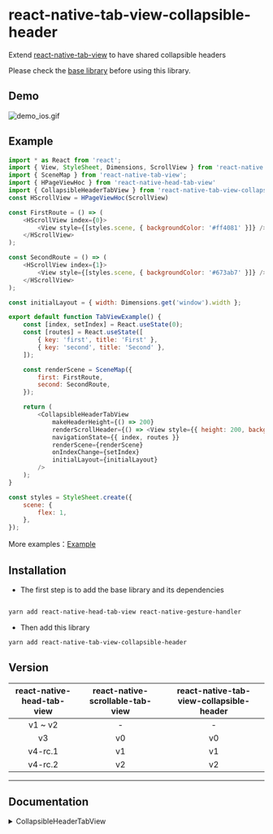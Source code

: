 # react-native-tab-view-collapsible-header

Extend [react-native-tab-view](https://github.com/satya164/react-native-tab-view) to have shared collapsible headers

Please check the [base library](https://github.com/zyslife/react-native-head-tab-view) before using this library.


## Demo


![demo_ios.gif](https://github.com/zyslife/react-native-head-tab-view/blob/master/demoGIF/demo_ios.gif) 

## Example   

```js
import * as React from 'react';
import { View, StyleSheet, Dimensions, ScrollView } from 'react-native';
import { SceneMap } from 'react-native-tab-view';
import { HPageViewHoc } from 'react-native-head-tab-view'
import { CollapsibleHeaderTabView } from 'react-native-tab-view-collapsible-header'
const HScrollView = HPageViewHoc(ScrollView)

const FirstRoute = () => (
    <HScrollView index={0}>
        <View style={[styles.scene, { backgroundColor: '#ff4081' }]} />
    </HScrollView>
);

const SecondRoute = () => (
    <HScrollView index={1}>
        <View style={[styles.scene, { backgroundColor: '#673ab7' }]} />
    </HScrollView>
);

const initialLayout = { width: Dimensions.get('window').width };

export default function TabViewExample() {
    const [index, setIndex] = React.useState(0);
    const [routes] = React.useState([
        { key: 'first', title: 'First' },
        { key: 'second', title: 'Second' },
    ]);

    const renderScene = SceneMap({
        first: FirstRoute,
        second: SecondRoute,
    });

    return (
        <CollapsibleHeaderTabView
            makeHeaderHeight={() => 200}
            renderScrollHeader={() => <View style={{ height: 200, backgroundColor: 'red' }} />}
            navigationState={{ index, routes }}
            renderScene={renderScene}
            onIndexChange={setIndex}
            initialLayout={initialLayout}
        />
    );
}

const styles = StyleSheet.create({
    scene: {
        flex: 1,
    },
});
```

More examples：[Example](https://github.com/zyslife/react-native-head-tab-view/blob/master/Example/src)  


## Installation

- The first step is to add the base library and its dependencies
```sh

yarn add react-native-head-tab-view react-native-gesture-handler  
```  
- Then add this library  
```sh
yarn add react-native-tab-view-collapsible-header
```


## Version

|       react-native-head-tab-view       |          react-native-scrollable-tab-view          |    react-native-tab-view-collapsible-header   |
| :--------------: | :--------------------: | :--------------------: |
| v1 ~ v2 | - | - |
|   v3   | v0 | v0 |
|   v4-rc.1   | v1 | v1 |
|   v4-rc.2   | v2 | v2 |


---
## Documentation

<details>
<summary>CollapsibleHeaderTabView</summary>  
  
    
- If your tabs component is react-native-scrollable-tab-view  
```js  
import { CollapsibleHeaderTabView } from 'react-native-scrollable-tab-view-collapsible-header' 
```

- If your tabs component is react-native-tab-view   
```js
import { CollapsibleHeaderTabView } from 'react-native-tab-view-collapsible-header' 
```  

`CollapsibleHeaderTabView` extends the props for the tabs component by adding the **CollapsibleHeaderProps**

#### CollapsibleHeaderProps  

##### `renderScrollHeader` _(React.ComponentType<any> | React.ReactElement | null)_  (require)

*render the collapsible header*

```js
renderScrollHeader={()=><View style={{height:180,backgroundColor:'red'}}/>}
```  


##### `headerHeight`  (optional)

The height of collapsible header.  


##### `tabbarHeight`  (optional)

The height of collapsible tabbar  

##### `frozeTop`  

The height at which the top area of the Tabview is frozen    


##### `overflowHeight`  

Sets the upward offset distance of the TabView and TabBar  

##### `makeScrollTrans`  _(scrollValue: Animated.ShareValue<boolean>) => void_   
Gets the animation value of the shared collapsible header.   
```js 
<CollapsibleHeaderTabView
    makeScrollTrans={(scrollValue) => {
        this.setState({ scrollValue })
    }}
/>
```

##### `onStartRefresh`  _(() => void)_   
If provided, a standard RefreshControl will be added for "Pull to Refresh" functionality.  
Make sure to also set the isRefreshing prop correctly.

##### `isRefreshing`  _(boolean)_   
Whether the TabView is refreshing  

##### `renderRefreshControl`  _(() => React.ReactElement)_   
A custom RefreshControl

##### `refreshHeight`  _(number)_   
If this height is reached, a refresh event will be triggered （onStartRefresh）  
 it defaults to 80
 
##### `scrollEnabled` _(boolean)_
Whether to allow the scene to slide vertically

---  


</details>

